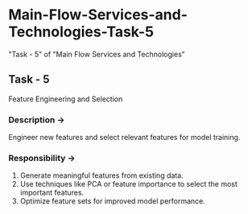 # Main-Flow-Services-and-Technologies-Task-5
"Task - 5" of "Main Flow Services and Technologies"

## Task - 5
Feature Engineering and Selection 
### Description ->
Engineer new features and select relevant features for model training.

### Responsibility ->
1. Generate meaningful features from existing data.
2. Use techniques like PCA or feature importance to select the most important features.
3. Optimize feature sets for improved model performance.
